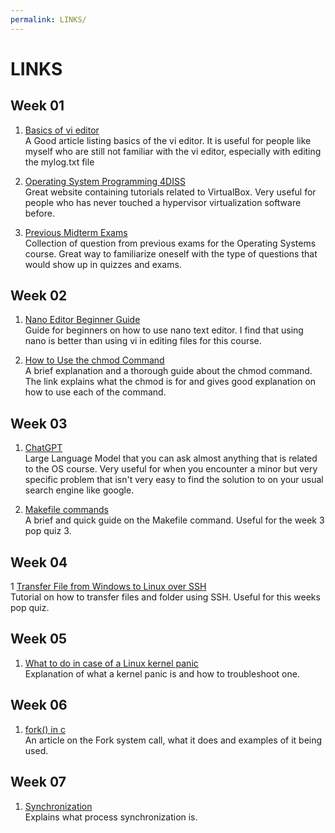 ```yaml
---
permalink: LINKS/
---
```


# LINKS

## Week 01
1. [Basics of vi editor](https://www.redhat.com/sysadmin/introduction-vi-editor)<br>
A Good article listing basics of the vi editor. It is useful for people like myself who are still not familiar with the vi editor, especially with editing the mylog.txt file

2. [Operating System Programming 4DISS](https://osp4diss.vlsm.org/)<br>
Great website containing tutorials related to VirtualBox. Very useful for people who has never touched a hypervisor virtualization software before.

3. [Previous Midterm Exams](https://rms46.vlsm.org/2/196.pdf)<br>
Collection of question from previous exams for the Operating Systems course. Great way to familiarize oneself with the type of questions that would show up in quizzes and exams.


## Week 02
1. [Nano Editor Beginner Guide](https://linuxhint.com/nano-editor-beginner-guide/)<br>
Guide for beginners on how to use nano text editor. I find that using nano is better than using vi in editing files for this course.

2. [How to Use the chmod Command](https://www.freecodecamp.org/news/file-permissions-in-linux-chmod-command-explained/)<br>
A brief explanation and a thorough guide about the chmod command. The link explains what the chmod is for and gives good explanation on how to use each of the command.

## Week 03
1. [ChatGPT](https://chat.openai.com/)<br>
Large Language Model that you can ask almost anything that is related to the OS course. Very useful for when you encounter a minor but very specific problem that isn't very easy to find the solution to on your usual search engine like google.

2. [Makefile commands](https://www.cs.colby.edu/maxwell/courses/tutorials/maketutor/)<br>
A brief and quick guide on the Makefile command. Useful for the week 3 pop quiz 3.

## Week 04
1 [Transfer File from Windows to Linux over SSH](https://www.addictivetips.com/ubuntu-linux-tips/transfer-files-to-linux-from-windows-10-over-ssh/)<br>
Tutorial on how to transfer files and folder using SSH. Useful for this weeks pop quiz.

## Week 05
1. [What to do in case of a Linux kernel panic](https://www.redhat.com/sysadmin/linux-kernel-panic)<br>
Explanation of what a kernel panic is and how to troubleshoot one. 

## Week 06
1. [fork() in c](https://www.geeksforgeeks.org/fork-system-call/)<br>
An article on the Fork system call, what it does and examples of it being used.

## Week 07
1. [Synchronization](https://www.geeksforgeeks.org/introduction-of-process-synchronization/)<br>
Explains what process synchronization is.
